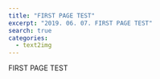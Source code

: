 ```yaml
---
title: "FIRST PAGE TEST"
excerpt: "2019. 06. 07. FIRST PAGE TEST"
search: true
categories: 
  - text2img
---
```


FIRST PAGE TEST
